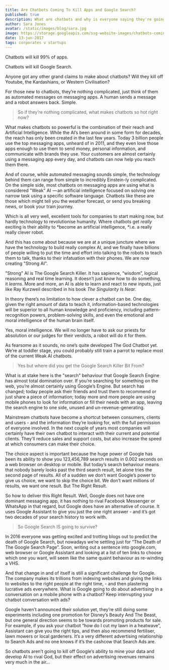 ```yaml
---
title: Are Chatbots Coming To Kill Apps and Google Search?
published: true
description: What are chatbots and why is everyone saying they're going to destroy the digital world as we know it? How do I make sure I'm on the winning side?
author: Sara Jones
avatar: /static/images/blog/sara.jpg
image: https://storage.googleapis.com/ssg-website-images/chatbots-coming-to-kill-apps/nuclear-weapons-test-67557_1920.jpg
date: 13-jun-2017
tags: corporates v startups
---
```


Chatbots will kill 99% of apps.

Chatbots will kill Google Search.

Anyone got any other grand claims to make about chatbots? Will they kill off Youtube, the Kardashians, or Western Civilisation?

For those new to chatbots, they’re nothing complicated, just think of them as automated messages on messaging apps. A human sends a message and a robot answers back. Simple.

> So if they’re nothing complicated, what makes chatbots so hot right now?

What makes chatbots so powerful is the combination of their reach and Artificial Intelligence. While the AI’s been around in some form for decades, the reach has only been created in the last few years. Today 3 billion people use the top messaging apps, unheard of in 2011, and they even love those apps enough to use them to send money, personal information, and communicate with brands they use. Your customers are almost certainly using a messaging app every day, and chatbots can now help you reach them there.

And of course, while automated messaging sounds simple, the technology behind them can range from simple to incredibly Einstein-ly complicated. On the simple side, most chatbots on messaging apps are using what is considered "Weak" AI  — an artificial intelligence focused on solving one narrow task using a specific software language. Chatbots like these are those which might tell you the weather forecast, or send you breaking news, or book your train journey.

Which is all very well, excellent tools for companies to start making now, but hardly technology to revolutionise humanity. Where chatbots get *really* exciting is their ability to *become an artificial intelligence, *i.e. a really really clever robot.

And this has come about because we are at a unique juncture where we have the technology to build really complex AI, and we finally have billions of people willing to put the time and effort into talking to the robots to teach them to talk, thanks to their infatuation with their phones. We are now creating "Strong AI".

"Strong" AI is The Google Search Killer. It has sapience, “wisdom”, logical reasoning and real time learning. It doesn’t just *know* how to do something, it *learns*. More and more, an AI is able to learn and react to new inputs, just like Ray Kurzweil described in his book *The Singularity Is Near.*

In theory there’s no limitation to how clever a chatbot can be. One day, given the right amount of data to teach it, information-based technologies will be superior to all human knowledge and proficiency, including pattern-recognition powers, problem-solving skills, and even the emotional and moral intelligence of the human brain itself.

Yes, moral intelligence. We will no longer have to ask our priests for absolution or our judges for their verdicts, a robot will do it for them.

As fearsome as it sounds, no one’s quite developed The God Chatbot yet. We’re at toddler stage, you could probably still train a parrot to replace most of the current Weak AI chatbots.

> Yes but where did you get the Google Search Killer Bit From?

What is at stake here is the "search" behaviour that Google Search Engine has almost total domination over. If you’re searching for something on the web, you’re almost certainly using Google’s Engine. But search has changed; today people ask their friends and trust them to recommend or just share a piece of information; today more and more people are using mobile phones to look for information or fill their needs with an app, leaving the search engine to one side, unused and un-revenue-generating.



Mainstream chatbots have become a shortcut between consumers, clients and users - and the information they’re looking for, with the full permission of everyone involved.  In the next couple of years most companies will certainly have their own chatbot to interact with their current and potential clients. They’ll reduce sales and support costs, but also increase the speed at which consumers can make their choice.

The choice aspect is important because the huge power of Google has been its ability to show you 123,456,789 search results in 0.002 seconds on a web browser on desktop or mobile. But today’s search behaviour means that nobody barely looks past the third search result, let alone tries the second page of results. All of a sudden we don’t want Google’s power to give us choice, we want to skip the choice bit. We don’t want millions of results, we want one result. But The Right Result.

So how to deliver this Right Result. Well, Google does not have one dominant messaging app, it has nothing to rival Facebook Messenger or WhatsApp in that regard, but Google does have an alternative of course. It uses Google Assistant to give you just the one right answer - and it’s got two decades of your search history to work with.

> So Google Search IS going to survive?

In 2016 everyone was getting excited and trotting blogs out to predict the death of Google Search, but nowadays we’re settling just for “The Death of The Google Search Page”. Soon, writing out a sentence into google.com, web browser or Google Assistant and looking at a list of ten links to choose which one you want, will seem like the same quaint behaviour as re-winding a VHS.

And that change in and of itself is still a significant challenge for Google. The company makes its trillions from indexing websites and giving the links to websites to the right people at the right time, - and then plastering lucrative ads everywhere. What is Google going to do about advertising in a conversation on a mobile phone with a chatbot? Keep interrupting your chatbot conversation with ads?

Google haven’t announced their solution yet, they’re still doing some experiments including one promotion for Disney’s Beauty And The Beast, but one general direction seems to be towards promoting products for sale. For example, if you ask your chatbot “how do I cut my lawn in a heatwave”, Assistant can give you the right tips, and then also recommend fertiliser, lawn mowers or local gardeners. It’s a very different advertising relationship to Search Ads and no one knows if it’s the cashcow that Search Ads are.

So chatbots aren’t going to kill off Google’s ability to mine your data and develop AI to rival God, but their effect on advertising revenues remains very much in the air…
